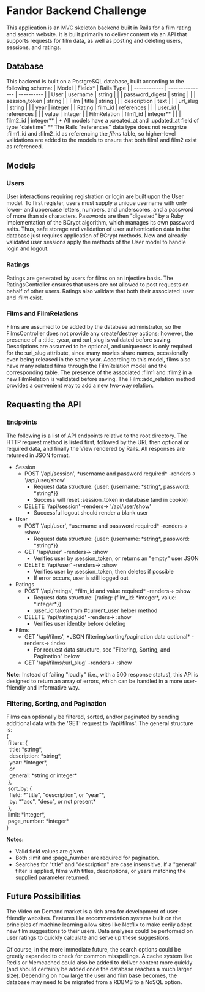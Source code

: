 # Fandor Backend Challenge

<!-- [Heroku link][heroku] -->

<!-- [heroku]: TODO: Put in Heroku link -->

This application is an MVC skeleton backend built in Rails for a film rating and
search website. It is built primarily to deliver content via an API that supports
requests for film data, as well as posting and deleting users, sessions, and ratings.

## Database

This backend is built on a PostgreSQL database, built according to the following schema:
| Model        | Fields*         | Rails Type |
| ------------ | --------------- | ---------- |
| User         | username        | string     |
|              | password_digest | string     |
|              | session_token   | string     |
| Film         | title           | string     |
|              | description     | text       |
|              | url_slug        | string     |
|              | year            | integer    |
| Rating       | film_id         | references |
|              | user_id         | references |
|              | value           | integer    |
| FilmRelation | film1_id        | integer**  |
|              | film2_id        | integer**  |
\* All models have a :created_at and :updated_at field of type "datetime"
\*\* The Rails "references" data type does not recognize :film1_id and :film2_id as referencing the *films* table, so higher-level validations are added to the models to ensure that both film1 and film2 exist as referenced.

## Models

### Users

User interactions requiring registration or login are built upon the User model.
To first register, users must supply a unique username with only lower- and
uppercase letters, numbers, and underscores, and a password of more than six
characters. Passwords are then "digested" by a Ruby implementation of the BCrypt
algorithm, which manages its own password salts. Thus, safe storage and validation
of user authentication data in the database just requires application of BCrypt
methods. New and already-validated user sessions apply the methods of the User
model to handle login and logout.

### Ratings

Ratings are generated by users for films on an injective basis. The RatingsController
ensures that users are not allowed to post requests on behalf of other users. Ratings
also validate that both their associated :user and :film exist.

### Films and FilmRelations

Films are assumed to be added by the database administrator, so the FilmsController
does not provide any create/destroy actions; however, the presence of a :title,
:year, and :url_slug is validated before saving. Descriptions are assumed to be
optional, and uniqueness is only required for the :url_slug attribute, since many
movies share names, occasionally even being released in the same year. According
to this model, films also have many related films through the FilmRelation model
and the corresponding table. The presence of the associated :film1 and :film2 in
a new FilmRelation is validated before saving. The Film::add_relation method
provides a convenient way to add a new two-way relation.

## Requesting the API

### Endpoints
The following is a list of API endpoints relative to the root directory. The HTTP
request method is listed first, followed by the URI, then optional or required
data, and finally the View rendered by Rails. All responses are returned in JSON
format.
- Session
  + POST '/api/session', \*username and password required\* -renders-> '/api/user/show'
    * Request data structure: {user: {username: \*string\*, password: \*string\*}}
    * Success will reset :session_token in database (and in cookie)
  + DELETE '/api/session' -renders-> '/api/user/show'
    * Successful logout should render a blank user
- User
  + POST '/api/user', \*username and password required\* -renders-> :show
    * Request data structure: {user: {username: \*string\*, password: \*string\*}}
  + GET '/api/user' -renders-> :show
    * Verifies user by :session_token, or returns an "empty" user JSON
  + DELETE '/api/user' -renders-> :show
    * Verifies user by :session_token, then deletes if possible
    * If error occurs, user is still logged out
- Ratings
  + POST '/api/ratings', \*film_id and value required\* -renders-> :show
    * Request data structure: {rating: {film_id: \*integer\*, value: \*integer\*}}
    * :user_id taken from #current_user helper method
  + DELETE '/api/ratings/:id' -renders-> :show
    * Verifies user identity before deleting
- Films
  + GET '/api/films', \*JSON filtering/sorting/pagination data optional\* -renders-> :index
    * For request data structure, see "Filtering, Sorting, and Pagination" below
  + GET '/api/films/:url_slug' -renders-> :show

**Note:** Instead of failing "loudly" (i.e., with a 500 response status), this API
is designed to return an array of errors, which can be handled in a more user-friendly
and informative way.

### Filtering, Sorting, and Pagination

Films can optionally be filtered, sorted, and/or paginated by sending additional
data with the 'GET' request to '/api/films'. The general structure is:  
{  
&nbsp;filters: {  
&nbsp;&nbsp;title: \*string\*,  
&nbsp;&nbsp;description: \*string\*,  
&nbsp;&nbsp;year: \*integer\*,  
&nbsp;&nbsp;*or*  
&nbsp;&nbsp;general: \*string or integer\*  
&nbsp;},  
&nbsp;sort_by: {  
&nbsp;&nbsp;field: \*"title", "description", or "year"\*,  
&nbsp;&nbsp;by: \*"asc", "desc", or not present\*  
&nbsp;},  
&nbsp;limit: \*integer\*,  
&nbsp;page_number: \*integer\*  
}

**Notes:**
- Valid field values are given.
- Both :limit and :page_number are required for pagination.
- Searches for "title" and "description" are case insensitive. If a "general"
filter is applied, films with titles, descriptions, or years matching the supplied
parameter returned.

## Future Possibilities

The Video on Demand market is a rich area for development of user-friendly websites.
Features like recommendation systems built on the principles of machine learning
allow sites like Netflix to make eerily adept new film suggestions to their users.
Data analyses could be performed on user ratings to quickly calculate and serve up
these suggestions.

Of course, in the more immediate future, the search options could be greatly
expanded to check for common misspellings. A cache system like Redis or Memcached
could also be added to deliver content more quickly (and should certainly be added
once the database reaches a much larger size). Depending on how large the user
and film base becomes, the database may need to be migrated from a RDBMS to a
NoSQL option.
